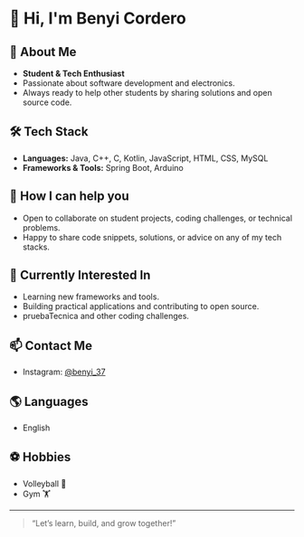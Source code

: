 # 👋 Hi, I'm Benyi Cordero

## 🚀 About Me
- **Student & Tech Enthusiast**
- Passionate about software development and electronics.
- Always ready to help other students by sharing solutions and open source code.

## 🛠️ Tech Stack
- **Languages:** Java, C++, C, Kotlin, JavaScript, HTML, CSS, MySQL
- **Frameworks & Tools:** Spring Boot, Arduino

## 🤝 How I can help you
- Open to collaborate on student projects, coding challenges, or technical problems.
- Happy to share code snippets, solutions, or advice on any of my tech stacks.

## 🌱 Currently Interested In
- Learning new frameworks and tools.
- Building practical applications and contributing to open source.
- pruebaTecnica and other coding challenges.

## 📫 Contact Me
- Instagram: [@benyi_37](https://instagram.com/benyi_37)

## 🌎 Languages
- English

## ⚽ Hobbies
- Volleyball 🏐
- Gym 🏋️

---

> “Let’s learn, build, and grow together!”


<!---
BenyiCordero/BenyiCordero is a ✨ special ✨ repository because its `README.md` (this file) appears on your GitHub profile.
You can click the Preview link to take a look at your changes.
--->
